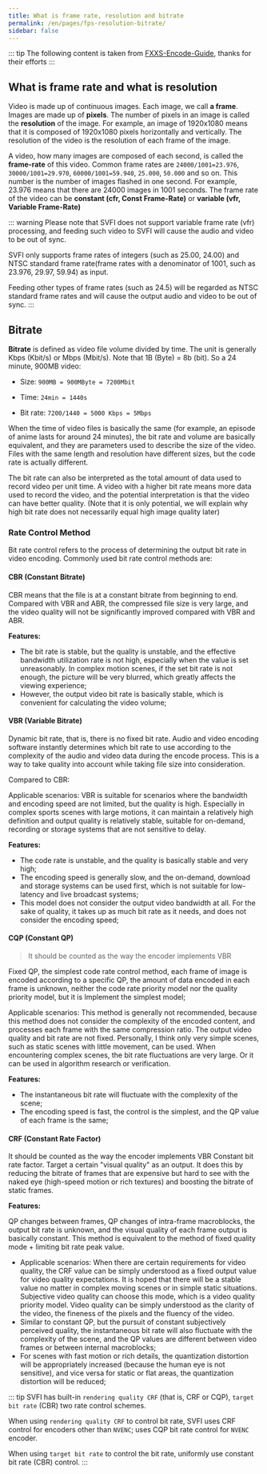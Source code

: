 ```yaml
---
title: What is frame rate, resolution and bitrate
permalink: /en/pages/fps-resolution-bitrate/
sidebar: false
---
```


::: tip
The following content is taken from [FXXS-Encode-Guide](https://github.com/ted423/FXXS-Encode-Guide), thanks for their efforts
:::

## What is frame rate and what is resolution

Video is made up of continuous images. Each image, we call **a frame**. Images are made up of **pixels**. The number of pixels in an image is called the **resolution** of the image. For example, an image of 1920x1080 means that it is composed of 1920x1080 pixels horizontally and vertically. The resolution of the video is the resolution of each frame of the image.

A video, how many images are composed of each second, is called the **frame-rate** of this video. Common frame rates are `24000/1001=23.976`, `30000/1001=29.970`, `60000/1001=59.940`, `25.000`, `50.000` and so on. This number is the number of images flashed in one second. For example, 23.976 means that there are 24000 images in 1001 seconds. The frame rate of the video can be **constant (cfr, Const Frame-Rate)** or **variable (vfr, Variable Frame-Rate)**

::: warning
Please note that SVFI does not support variable frame rate (vfr) processing, and feeding such video to SVFI will cause the audio and video to be out of sync.

SVFI only supports frame rates of integers (such as 25.00, 24.00) and NTSC standard frame rate(frame rates with a denominator of 1001, such as 23.976, 29.97, 59.94) as input.

Feeding other types of frame rates (such as 24.5) will be regarded as NTSC standard frame rates and will cause the output audio and video to be out of sync.
:::


## Bitrate

**Bitrate** is defined as video file volume divided by time. The unit is generally Kbps (Kbit/s) or Mbps (Mbit/s). Note that 1B (Byte) = 8b (bit). So a 24 minute, 900MB video:

- Size: `900MB = 900MByte = 7200Mbit`

- Time: `24min = 1440s`

- Bit rate: `7200/1440 = 5000 Kbps = 5Mbps`

When the time of video files is basically the same (for example, an episode of anime lasts for around 24 minutes), the bit rate and volume are basically equivalent, and they are parameters used to describe the size of the video. Files with the same length and resolution have different sizes, but the code rate is actually different.

The bit rate can also be interpreted as the total amount of data used to record video per unit time. A video with a higher bit rate means more data used to record the video, and the potential interpretation is that the video can have better quality. (Note that it is only potential, we will explain why high bit rate does not necessarily equal high image quality later)

### Rate Control Method

Bit rate control refers to the process of determining the output bit rate in video encoding. Commonly used bit rate control methods are:

#### CBR (Constant Bitrate)

CBR means that the file is at a constant bitrate from beginning to end. Compared with VBR and ABR, the compressed file size is very large, and the video quality will not be significantly improved compared with VBR and ABR.

**Features:**

- The bit rate is stable, but the quality is unstable, and the effective bandwidth utilization rate is not high, especially when the value is set unreasonably. In complex motion scenes, if the set bit rate is not enough, the picture will be very blurred, which greatly affects the viewing experience;
- However, the output video bit rate is basically stable, which is convenient for calculating the video volume;

#### VBR (Variable Bitrate)

Dynamic bit rate, that is, there is no fixed bit rate. Audio and video encoding software instantly determines which bit rate to use according to the complexity of the audio and video data during the encode process. This is a way to take quality into account while taking file size into consideration.

Compared to CBR:

Applicable scenarios: VBR is suitable for scenarios where the bandwidth and encoding speed are not limited, but the quality is high. Especially in complex sports scenes with large motions, it can maintain a relatively high definition and output quality is relatively stable, suitable for on-demand, recording or storage systems that are not sensitive to delay.

**Features:**

- The code rate is unstable, and the quality is basically stable and very high;
- The encoding speed is generally slow, and the on-demand, download and storage systems can be used first, which is not suitable for low-latency and live broadcast systems;
- This model does not consider the output video bandwidth at all. For the sake of quality, it takes up as much bit rate as it needs, and does not consider the encoding speed;

#### CQP (Constant QP)

> It should be counted as the way the encoder implements VBR

Fixed QP, the simplest code rate control method, each frame of image is encoded according to a specific QP, the amount of data encoded in each frame is unknown, neither the code rate priority model nor the quality priority model, but it is Implement the simplest model;

Applicable scenarios: This method is generally not recommended, because this method does not consider the complexity of the encoded content, and processes each frame with the same compression ratio. The output video quality and bit rate are not fixed. Personally, I think only very simple scenes, such as static scenes with little movement, can be used. When encountering complex scenes, the bit rate fluctuations are very large. Or it can be used in algorithm research or verification.

**Features:**

- The instantaneous bit rate will fluctuate with the complexity of the scene;
- The encoding speed is fast, the control is the simplest, and the QP value of each frame is the same;

#### CRF (Constant Rate Factor)

It should be counted as the way the encoder implements VBR
Constant bit rate factor. Target a certain "visual quality" as an output. It does this by reducing the bitrate of frames that are expensive but hard to see with the naked eye (high-speed motion or rich textures) and boosting the bitrate of static frames.

**Features:**

QP changes between frames, QP changes of intra-frame macroblocks, the output bit rate is unknown, and the visual quality of each frame output is basically constant. This method is equivalent to the method of fixed quality mode + limiting bit rate peak value.

- Applicable scenarios: When there are certain requirements for video quality, the CRF value can be simply understood as a fixed output value for video quality expectations. It is hoped that there will be a stable value no matter in complex moving scenes or in simple static situations. Subjective video quality can choose this mode, which is a video quality priority model. Video quality can be simply understood as the clarity of the video, the fineness of the pixels and the fluency of the video.
- Similar to constant QP, but the pursuit of constant subjectively perceived quality, the instantaneous bit rate will also fluctuate with the complexity of the scene, and the QP values ​​are different between video frames or between internal macroblocks;
- For scenes with fast motion or rich details, the quantization distortion will be appropriately increased (because the human eye is not sensitive), and vice versa for static or flat areas, the quantization distortion will be reduced;

::: tip
SVFI has built-in `rendering quality CRF` (that is, CRF or CQP), `target bit rate` (CBR) two rate control schemes.

When using `rendering quality CRF` to control bit rate, SVFI uses CRF control for encoders other than `NVENC`; uses CQP bit rate control for `NVENC` encoder.

When using `target bit rate` to control the bit rate, uniformly use constant bit rate (CBR) control.
:::